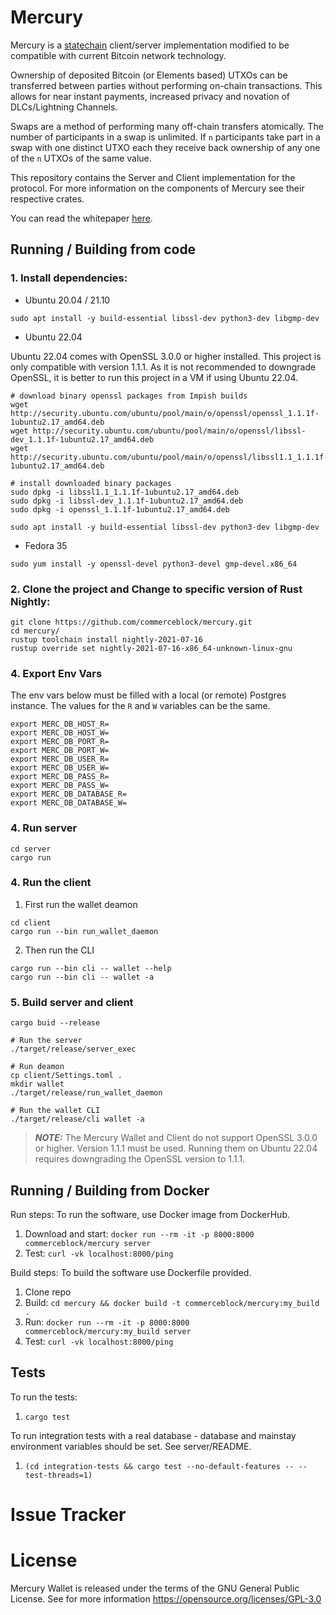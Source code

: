 Mercury
=====================================
Mercury is a [statechain](https://github.com/RubenSomsen/rubensomsen.github.io/blob/master/img/statechains.pdf) client/server implementation modified to be compatible with current Bitcoin network technology.

Ownership of deposited Bitcoin (or Elements based) UTXOs can be transferred between parties without performing on-chain transactions. This allows for near instant payments, increased privacy and novation of DLCs/Lightning Channels.

Swaps are a method of performing many off-chain transfers atomically. The number of participants in a swap is unlimited. If `n` participants take part in a swap with one distinct UTXO each they receive back ownership of any one of the `n` UTXOs of the same value. 

This repository contains the Server and Client implementation for the protocol. For more information on the components of Mercury see their respective crates.

You can read the whitepaper [here](doc/statechains.md).

## Running / Building from code

### 1. Install dependencies:

* Ubuntu 20.04 / 21.10

 ```
 sudo apt install -y build-essential libssl-dev python3-dev libgmp-dev
 ```

* Ubuntu 22.04

Ubuntu 22.04 comes with OpenSSL 3.0.0 or higher installed. This project is only compatible with version 1.1.1.
As it is not recommended to downgrade OpenSSL, it is better to run this project in a VM if using Ubuntu 22.04.

```
# download binary openssl packages from Impish builds
wget http://security.ubuntu.com/ubuntu/pool/main/o/openssl/openssl_1.1.1f-1ubuntu2.17_amd64.deb
wget http://security.ubuntu.com/ubuntu/pool/main/o/openssl/libssl-dev_1.1.1f-1ubuntu2.17_amd64.deb
wget http://security.ubuntu.com/ubuntu/pool/main/o/openssl/libssl1.1_1.1.1f-1ubuntu2.17_amd64.deb

# install downloaded binary packages
sudo dpkg -i libssl1.1_1.1.1f-1ubuntu2.17_amd64.deb
sudo dpkg -i libssl-dev_1.1.1f-1ubuntu2.17_amd64.deb
sudo dpkg -i openssl_1.1.1f-1ubuntu2.17_amd64.deb

sudo apt install -y build-essential libssl-dev python3-dev libgmp-dev
```

* Fedora 35

 ```
sudo yum install -y openssl-devel python3-devel gmp-devel.x86_64
 ```
### 2. Clone the project and Change to specific version of Rust Nightly:

```
git clone https://github.com/commerceblock/mercury.git
cd mercury/
rustup toolchain install nightly-2021-07-16
rustup override set nightly-2021-07-16-x86_64-unknown-linux-gnu
```

### 4. Export Env Vars

The env vars below must be filled with a local (or remote) Postgres instance.
The values for the `R` and `W` variables can be the same.

```
export MERC_DB_HOST_R=
export MERC_DB_HOST_W=
export MERC_DB_PORT_R=
export MERC_DB_PORT_W=
export MERC_DB_USER_R=
export MERC_DB_USER_W=
export MERC_DB_PASS_R=
export MERC_DB_PASS_W=
export MERC_DB_DATABASE_R=
export MERC_DB_DATABASE_W=
```

### 4. Run server

```
cd server
cargo run
```

### 4. Run the client

1. First run the wallet deamon

```
cd client
cargo run --bin run_wallet_daemon
```

2. Then run the CLI

```
cargo run --bin cli -- wallet --help
cargo run --bin cli -- wallet -a
```

### 5. Build server and client

```
cargo buid --release

# Run the server
./target/release/server_exec

# Run deamon
cp client/Settings.toml .
mkdir wallet
./target/release/run_wallet_daemon

# Run the wallet CLI
./target/release/cli wallet -a
```

> **_NOTE:_**  The Mercury Wallet and Client do not support OpenSSL 3.0.0 or higher. Version 1.1.1 must be used. Running them on Ubuntu 22.04 requires downgrading the OpenSSL version to 1.1.1.

Running / Building from Docker
-------

Run steps:
To run the software, use Docker image from DockerHub.

1. Download and start: ```docker run --rm -it -p 8000:8000 commerceblock/mercury server```
2. Test: ```curl -vk localhost:8000/ping```

Build steps:
To build the software use Dockerfile provided.

1. Clone repo
2. Build: ```cd mercury && docker build -t commerceblock/mercury:my_build .```
3. Run: ```docker run --rm -it -p 8000:8000 commerceblock/mercury:my_build server```
4. Test: ```curl -vk localhost:8000/ping```

Tests
-------

To run the tests:
1. ```cargo test```

To run integration tests with a real database - database and mainstay environment variables should be set. See server/README.
1. ```(cd integration-tests && cargo test --no-default-features -- --test-threads=1)```

# Issue Tracker

# License

Mercury Wallet is released under the terms of the GNU General Public License. See for more information https://opensource.org/licenses/GPL-3.0
